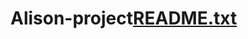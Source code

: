 # Alison-project[README.txt](https://github.com/allybellybee/Alison-project/files/11028916/README.txt)
